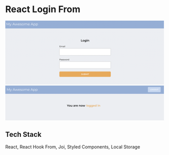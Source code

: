 # React Login From

<img src="public/login.png" width="500">
<img src="public/account.png" width="500">

## Tech Stack

React, React Hook From, Joi, Styled Components, Local Storage
